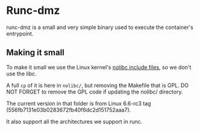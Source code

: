 # Runc-dmz

runc-dmz is a small and very simple binary used to execute the container's entrypoint.

## Making it small

To make it small we use the Linux kernel's [nolibc include files][nolibc-upstream], so we don't use the libc.

A full `cp` of it is here in `nolibc/`, but removing the Makefile that is GPL. DO NOT FORGET to
remove the GPL code if updating the nolibc/ directory.

The current version in that folder is from Linux 6.6-rc3 tag (556fb7131e03b0283672fb40f6dc2d151752aaa7).

It also support all the architectures we support in runc.

[nolibc-upstream]: https://git.kernel.org/pub/scm/linux/kernel/git/torvalds/linux.git/tree/tools/include/nolibc?h=v6.6-rc3
